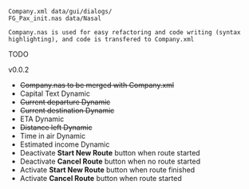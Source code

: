 	Company.xml data/gui/dialogs/
	FG_Pax_init.nas data/Nasal

	Company.nas is used for easy refactoring and code writing (syntax highlighting), and code is transfered to Company.xml
TODO

v0.0.2
- ~~Company.nas to be merged with Company.xml~~
- Capital Text Dynamic
- ~~Current departure Dynamic~~ 
- ~~Current destination Dynamic~~
- ETA Dynamic
- ~~Distance left Dynamic~~
- Time in air Dynamic
- Estimated income Dynamic
- Deactivate **Start New Route** button when route started
- Deactivate **Cancel Route** button when no route started
- Activate **Start New Route** button when route finished
- Activate **Cancel Route** button when route started